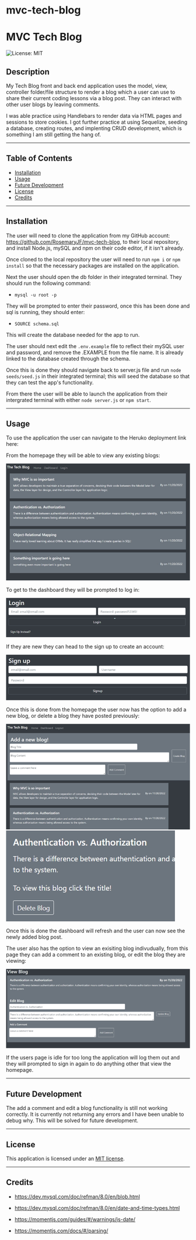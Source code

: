 # mvc-tech-blog

# MVC Tech Blog

![License: MIT](https://img.shields.io/badge/License-MIT-yellow.svg)

## Description

My Tech Blog front and back end application uses the model, view, controller folder/file structure to render a blog which a user can use to share their current coding lessons via a blog post. They can interact with other user blogs by leaving comments.

I was able practice using Handlebars to render data via HTML pages and sessions to store cookies. I got further practice at using Sequelize, seeding a database, creating routes, and implenting CRUD development, which is something I am still getting the hang of.

---

## Table of Contents

- [Installation](#installation)
- [Usage](#usage)
- [Future Development](#future-development)
- [License](#license)
- [Credits](#credits)

---

## Installation

The user will need to clone the application from my GitHub account: https://github.com/RosemaryJF/mvc-tech-blog, to their local repository, and install Node.js, mySQL and npm on their code editor, if it isn't already.

Once cloned to the local repository the user will need to run `npm i` or `npm install` so that the necessary packages are installed on the application.

Next the user should open the db folder in their integrated terminal. They should run the following command:

- `mysql -u root -p`

They will be prompted to enter their password, once this has been done and sql is running, they should enter:

- `SOURCE schema.sql`

This will create the database needed for the app to run.

The user should next edit the `.env.example` file to reflect their mySQL user and password, and remove the .EXAMPLE from the file name. It is already linked to the database created through the schema.

Once this is done they should navigate back to server.js file and run `node seeds/seed.js` in their integrated terminal; this will seed the database so that they can test the app's functionality.

From there the user will be able to launch the application from their intergrated terminal with either `node server.js` or `npm start`.

---

## Usage

To use the application the user can navigate to the Heruko deployment link here:

From the homepage they will be able to view any existing blogs:

![MVC Tech Blog homepage when not logged in](public/images/homepage-notloggedin.jpg)

To get to the dashboard they will be prompted to log in:

![MVC Tech Blog log in page](public/images/login.jpg)

If they are new they can head to the sign up to create an account:

![MVC Tech Blog sign up page](public/images/sign-up.jpg)

Once this is done from the homepage the user now has the option to add a new blog, or delete a blog they have posted previously:

![MVC Tech Blog homepage when logged in](public/images/homepage-loggedin.jpg)
![MVC Tech Blog delete button](public/images/delete-button.jpg)

Once this is done the dashboard will refresh and the user can now see the newly added blog post.

The user also has the option to view an exisiting blog indivudually, from this page they can add a comment to an existing blog, or edit the blog they are viewing:

![MVC Tech Blog individual blog page, option to edit it or add a comment](public/images/edit-blog.jpg)

If the users page is idle for too long the application will log them out and they will prompted to sign in again to do anything other that view the homepage.

---

## Future Development

The add a comment and edit a blog functionality is still not working correctly. It is currently not returning any errors and I have been unable to debug why. This will be solved for future development.

---

## License

This application is licensed under an [MIT license](https://github.com/RosemaryJF/mvc-tech-blog/blob/main/LICENSE).

---

## Credits

- https://dev.mysql.com/doc/refman/8.0/en/blob.html

- https://dev.mysql.com/doc/refman/8.0/en/date-and-time-types.html

- https://momentjs.com/guides/#/warnings/js-date/

- https://momentjs.com/docs/#/parsing/
